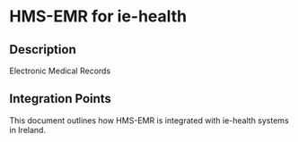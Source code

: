 # HMS-EMR for ie-health

## Description

Electronic Medical Records

## Integration Points

This document outlines how HMS-EMR is integrated with ie-health systems in Ireland.
